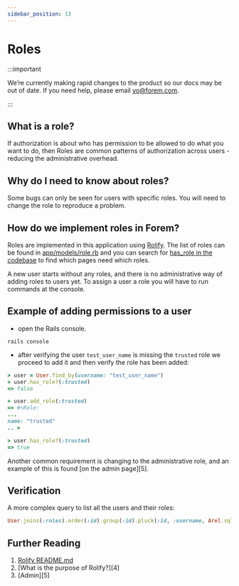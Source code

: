 ```yaml
---
sidebar_position: 13
---
```


# Roles

:::important

We’re currently making rapid changes to the product so our docs may be out of date. If you need help, please email [yo@forem.com](mailto:yo@forem.com).

:::

## What is a role?

If authorization is about who has permission to be allowed to do what you want
to do, then Roles are common patterns of authorization across users - reducing
the administrative overhead.

## Why do I need to know about roles?

Some bugs can only be seen for users with specific roles. You will need to
change the role to reproduce a problem.

## How do we implement roles in Forem?

Roles are implemented in this application using [Rolify][1]. The list of roles
can be found in [app/models/role.rb][2] and you can search for [has_role in the
codebase][3] to find which pages need which roles.

A new user starts without any roles, and there is no administrative way of
adding roles to users yet. To assign a user a role you will have to run commands
at the console.

## Example of adding permissions to a user

- open the Rails console.

```shell
rails console
```

- after verifying the user `test_user_name` is missing the `trusted` role we
  proceed to add it and then verify the role has been added:

```ruby
> user = User.find_by(username: "test_user_name")
> user.has_role?(:trusted)
=> false

> user.add_role(:trusted)
=> #<Role:
...
name: "trusted"
.. >

> user.has_role?(:trusted)
=> true
```

Another common requirement is changing to the administrative role, and an
example of this is found [on the admin page][5].

## Verification

A more complex query to list all the users and their roles:

```ruby
User.joins(:roles).order(:id).group(:id).pluck(:id, :username, Arel.sql("array_agg(roles.name)"))
```

## Further Reading

1. [Rolify README.md][1]
2. [What is the purpose of Rolify?][4]
3. [Admin][5]

[1]: https://github.com/RolifyCommunity/rolify
[2]: https://github.com/forem/forem/blob/main/app/models/role.rb
[3]: https://github.com/forem/forem/search?q=has_role&unscoped_q=has_role
